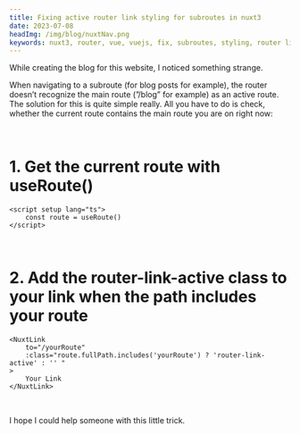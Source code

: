 ```yaml
---
title: Fixing active router link styling for subroutes in nuxt3
date: 2023-07-08
headImg: /img/blog/nuxtNav.png
keywords: nuxt3, router, vue, vuejs, fix, subroutes, styling, router link active, router link
---
```


While creating the blog for this website, I noticed something strange. 
<!--more-->
When navigating to a subroute (for blog posts for example), the router doesn’t recognize the main route (”/blog” for example) as an active route. The solution for this is quite simple really. All you have to do is check, whether the current route contains the main route you are on right now:

<br>

<h1 class="text-lg">1. Get the current route with useRoute() </h1>

```vue
<script setup lang="ts">
    const route = useRoute()
</script>
```

<br />

<h1 class="text-lg">2. Add the router-link-active class to your link when the path includes your route</h1>

```vue
<NuxtLink 
    to="/yourRoute" 
    :class="route.fullPath.includes('yourRoute') ? 'router-link-active' : '' "
>
    Your Link
</NuxtLink>
```

<br />

I hope I could help someone with this little trick.